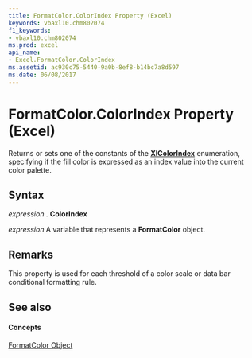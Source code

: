 ```yaml
---
title: FormatColor.ColorIndex Property (Excel)
keywords: vbaxl10.chm802074
f1_keywords:
- vbaxl10.chm802074
ms.prod: excel
api_name:
- Excel.FormatColor.ColorIndex
ms.assetid: ac930c75-5440-9a0b-8ef8-b14bc7a8d597
ms.date: 06/08/2017
---
```



# FormatColor.ColorIndex Property (Excel)

Returns or sets one of the constants of the **[XlColorIndex](xlcolorindex-enumeration-excel.md)** enumeration, specifying if the fill color is expressed as an index value into the current color palette.


## Syntax

 _expression_ . **ColorIndex**

 _expression_ A variable that represents a **FormatColor** object.


## Remarks

This property is used for each threshold of a color scale or data bar conditional formatting rule.


## See also


#### Concepts


[FormatColor Object](formatcolor-object-excel.md)

